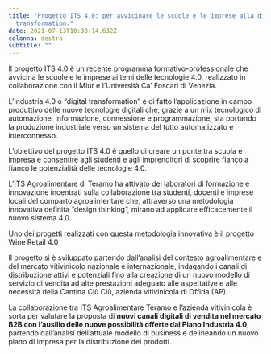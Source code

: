 ```yaml
---
title: "Progetto ITS 4.0: per avvicinare le scuole e le imprese alla digital
  transformation."
date: 2021-07-13T10:38:14.632Z
colonna: destra
subtitle: ""
---
```

Il progetto ITS 4.0 è un recente programma formativo-professionale che avvicina le scuole e le imprese ai temi delle tecnologie 4.0, realizzato in collaborazione con il Miur e l’Università Ca’ Foscari di Venezia.

L’Industria 4.0 o “digital transformation” è di fatto l’applicazione in campo produttivo delle nuove tecnologie digitali che, grazie a un mix tecnologico di automazione, informazione, connessione e programmazione, sta portando la produzione industriale verso un sistema del tutto automatizzato e interconnesso.

L’obiettivo del progetto ITS 4.0 è quello di creare un ponte tra scuola e impresa e consentire agli studenti e agli imprenditori di scoprire fianco a fianco le potenzialità delle tecnologie 4.0.

L’ITS Agroalimentare di Teramo ha attivato dei laboratori di formazione e innovazione incentrati sulla collaborazione tra studenti, docenti e imprese locali del comparto agroalimentare che, attraverso una metodologia innovativa definita “design thinking”, mirano ad applicare efficacemente il nuovo sistema 4.0.

Uno dei progetti realizzati con questa metodologia innovativa è il progetto Wine Retail 4.0

Il progetto si è sviluppato partendo dall’analisi del contesto agroalimentare e del mercato vitivinicolo nazionale e internazionale, indagando i canali di distribuzione attivi e potenziali fino alla creazione di un nuovo modello di servizio di vendita ad alte prestazioni adeguato alle aspettative e alle necessità della Cantina Ciù Ciù, azienda vitivinicola di Offida (AP).

La collaborazione tra ITS Agroalimentare Teramo e l’azienda vitivinicola è sorta per valutare la proposta di **nuovi canali digitali di vendita nel mercato B2B con l’ausilio delle nuove possibilità offerte dal Piano Industria 4.0**, partendo dall’analisi dell’attuale modello di business e delineando un nuovo piano di impresa per la distribuzione dei prodotti.

